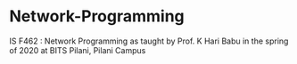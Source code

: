 # Network-Programming
IS F462 : Network Programming
as taught by Prof. K Hari Babu in the spring of 2020 at BITS Pilani, Pilani Campus
